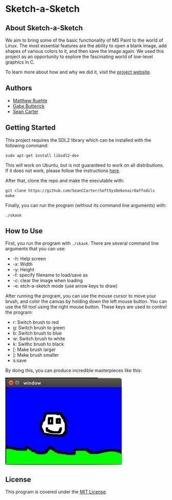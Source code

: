 # Sketch-a-Sketch

## About Sketch-a-Sketch

We aim to bring some of the basic functionality of MS Paint to the world of Linux. The most essential features are the ability to open a blank image, add shapes of various colors to it, and then save the image again. We used this project as an opportunity to explore the fascinating world of low-level graphics in C.

To learn more about how and why we did it, visit the [project website](https://seanccarter.github.io/SoftSysDebonairDaffodils/).

## Authors
- [Matthew Ruehle](https://github.com/matthewruehle)
- [Gabe Butterick](https://github.com/buttegab)
- [Sean Carter](https://github.com/SeanCCarter)

## Getting Started

This project requires the SDL2 library which can be installed with the following command:

```
sudo apt-get install libsdl2-dev
```

This will work on Ubuntu, but is not guaranteed to work on all distributions. If it does not work, please follow the instructions [here](https://wiki.libsdl.org/Installation).

After that, clone the repo and make the executable with:

```
git clone https://github.com/SeanCCarter/SoftSysDebonairDaffodils
make
```

Finally, you can run the program (without its command line arguments) with:

```
./skask
```

## How to Use

First, you run the program with ```./skask```. There are several command line arguments that you can use:
- -h: Help screen
- -x: Width
- -y: Height
- -f: specify filename to load/save as
- -c: clear the image when loading
- -e: etch-a-sketch mode (use arrow keys to draw)

After running the program, you can use the mouse cursor to move your brush, and color the canvas by holding down the left mouse button. You can use the fill tool using the right mouse button. These keys are used to control the program:

- r: Switch brush to red
- g: Switch brush to green
- b: Switch brush to blue
- w: Switch brush to white
- k: Swithc brush to black
- [: Make brush larger
- ]: Make brush smaller
- s:save

By doing this, you can produce incredible masterpieces like this:

![A beautiful picture](./demos/mona-lisa-equivilent.png)

## License 
This program is covered under the [MIT License](https://github.com/SeanCCarter/SoftSysDebonairDaffodils/blob/master/LICENSE.md). 
